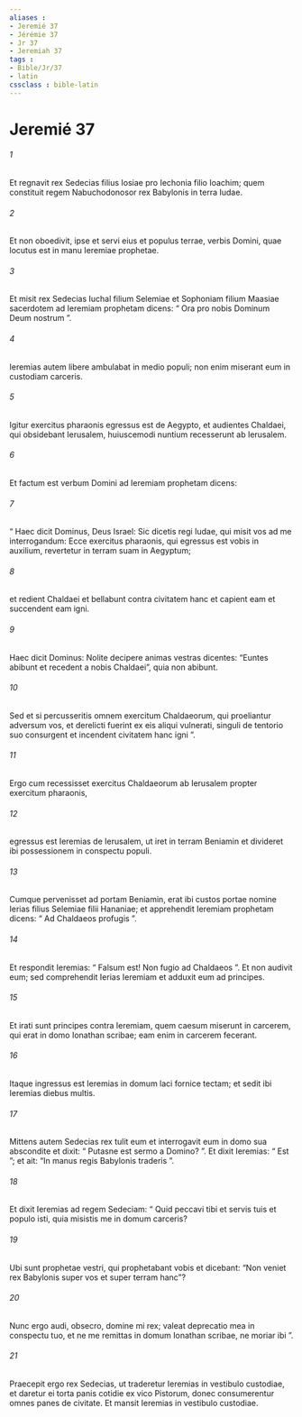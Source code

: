 ```yaml
---
aliases : 
- Jeremié 37
- Jérémie 37
- Jr 37
- Jeremiah 37
tags : 
- Bible/Jr/37
- latin
cssclass : bible-latin
---
```


# Jeremié 37

###### 1
Et regnavit rex Sedecias filius Iosiae pro Iechonia filio Ioachim; quem constituit regem Nabuchodonosor rex Babylonis in terra Iudae. 
###### 2
Et non oboedivit, ipse et servi eius et populus terrae, verbis Domini, quae locutus est in manu Ieremiae prophetae.
###### 3
Et misit rex Sedecias Iuchal filium Selemiae et Sophoniam filium Maasiae sacerdotem ad Ieremiam prophetam dicens: “ Ora pro nobis Dominum Deum nostrum ”. 
###### 4
Ieremias autem libere ambulabat in medio populi; non enim miserant eum in custodiam carceris. 
###### 5
Igitur exercitus pharaonis egressus est de Aegypto, et audientes Chaldaei, qui obsidebant Ierusalem, huiuscemodi nuntium recesserunt ab Ierusalem. 
###### 6
Et factum est verbum Domini ad Ieremiam prophetam dicens: 
###### 7
“ Haec dicit Dominus, Deus Israel: Sic dicetis regi Iudae, qui misit vos ad me interrogandum: Ecce exercitus pharaonis, qui egressus est vobis in auxilium, revertetur in terram suam in Aegyptum; 
###### 8
et redient Chaldaei et bellabunt contra civitatem hanc et capient eam et succendent eam igni. 
###### 9
Haec dicit Dominus: Nolite decipere animas vestras dicentes: “Euntes abibunt et recedent a nobis Chaldaei”, quia non abibunt. 
###### 10
Sed et si percusseritis omnem exercitum Chaldaeorum, qui proeliantur adversum vos, et derelicti fuerint ex eis aliqui vulnerati, singuli de tentorio suo consurgent et incendent civitatem hanc igni ”.
###### 11
Ergo cum recessisset exercitus Chaldaeorum ab Ierusalem propter exercitum pharaonis, 
###### 12
egressus est Ieremias de Ierusalem, ut iret in terram Beniamin et divideret ibi possessionem in conspectu populi. 
###### 13
Cumque pervenisset ad portam Beniamin, erat ibi custos portae nomine Ierias filius Selemiae filii Hananiae; et apprehendit Ieremiam prophetam dicens: “ Ad Chaldaeos profugis ”. 
###### 14
Et respondit Ieremias: “ Falsum est! Non fugio ad Chaldaeos ”. Et non audivit eum; sed comprehendit Ierias Ieremiam et adduxit eum ad principes. 
###### 15
Et irati sunt principes contra Ieremiam, quem caesum miserunt in carcerem, qui erat in domo Ionathan scribae; eam enim in carcerem fecerant. 
###### 16
Itaque ingressus est Ieremias in domum laci fornice tectam; et sedit ibi Ieremias diebus multis. 
###### 17
Mittens autem Sedecias rex tulit eum et interrogavit eum in domo sua abscondite et dixit: “ Putasne est sermo a Domino? ”. Et dixit Ieremias: “ Est ”; et ait: “In manus regis Babylonis traderis ”. 
###### 18
Et dixit Ieremias ad regem Sedeciam: “ Quid peccavi tibi et servis tuis et populo isti, quia misistis me in domum carceris? 
###### 19
Ubi sunt prophetae vestri, qui prophetabant vobis et dicebant: “Non veniet rex Babylonis super vos et super terram hanc”? 
###### 20
Nunc ergo audi, obsecro, domine mi rex; valeat deprecatio mea in conspectu tuo, et ne me remittas in domum Ionathan scribae, ne moriar ibi ”.
###### 21
Praecepit ergo rex Sedecias, ut traderetur Ieremias in vestibulo custodiae, et daretur ei torta panis cotidie ex vico Pistorum, donec consumerentur omnes panes de civitate. Et mansit Ieremias in vestibulo custodiae.
